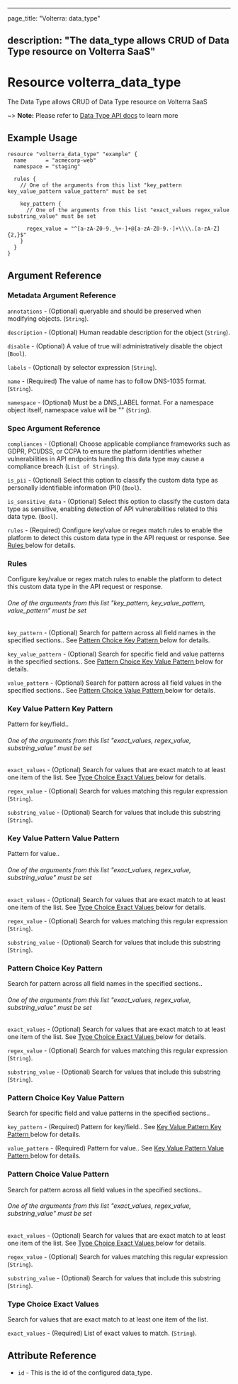 ---

page_title: "Volterra: data_type"

description: "The data_type allows CRUD of Data Type resource on Volterra SaaS"
-------------------------------------------------------------------------------

Resource volterra_data_type
===========================

The Data Type allows CRUD of Data Type resource on Volterra SaaS

~> **Note:** Please refer to [Data Type API docs](https://docs.cloud.f5.com/docs-v2/api/data-type) to learn more

Example Usage
-------------

```hcl
resource "volterra_data_type" "example" {
  name      = "acmecorp-web"
  namespace = "staging"

  rules {
    // One of the arguments from this list "key_pattern key_value_pattern value_pattern" must be set

    key_pattern {
      // One of the arguments from this list "exact_values regex_value substring_value" must be set

      regex_value = "^[a-zA-Z0-9._%+-]+@[a-zA-Z0-9.-]+\\\\.[a-zA-Z]{2,}$"
    }
  }
}

```

Argument Reference
------------------

### Metadata Argument Reference

`annotations` - (Optional) queryable and should be preserved when modifying objects. (`String`).

`description` - (Optional) Human readable description for the object (`String`).

`disable` - (Optional) A value of true will administratively disable the object (`Bool`).

`labels` - (Optional) by selector expression (`String`).

`name` - (Required) The value of name has to follow DNS-1035 format. (`String`).

`namespace` - (Optional) Must be a DNS_LABEL format. For a namespace object itself, namespace value will be "" (`String`).

### Spec Argument Reference

`compliances` - (Optional) Choose applicable compliance frameworks such as GDPR, PCI/DSS, or CCPA to ensure the platform identifies whether vulnerabilities in API endpoints handling this data type may cause a compliance breach (`List of Strings`).

`is_pii` - (Optional) Select this option to classify the custom data type as personally identifiable information (PII) (`Bool`).

`is_sensitive_data` - (Optional) Select this option to classify the custom data type as sensitive, enabling detection of API vulnerabilities related to this data type. (`Bool`).

`rules` - (Required) Configure key/value or regex match rules to enable the platform to detect this custom data type in the API request or response. See [Rules ](#rules) below for details.

### Rules

Configure key/value or regex match rules to enable the platform to detect this custom data type in the API request or response.

###### One of the arguments from this list "key_pattern, key_value_pattern, value_pattern" must be set

`key_pattern` - (Optional) Search for pattern across all field names in the specified sections.. See [Pattern Choice Key Pattern ](#pattern-choice-key-pattern) below for details.

`key_value_pattern` - (Optional) Search for specific field and value patterns in the specified sections.. See [Pattern Choice Key Value Pattern ](#pattern-choice-key-value-pattern) below for details.

`value_pattern` - (Optional) Search for pattern across all field values in the specified sections.. See [Pattern Choice Value Pattern ](#pattern-choice-value-pattern) below for details.

### Key Value Pattern Key Pattern

Pattern for key/field..

###### One of the arguments from this list "exact_values, regex_value, substring_value" must be set

`exact_values` - (Optional) Search for values that are exact match to at least one item of the list. See [Type Choice Exact Values ](#type-choice-exact-values) below for details.

`regex_value` - (Optional) Search for values matching this regular expression (`String`).

`substring_value` - (Optional) Search for values that include this substring (`String`).

### Key Value Pattern Value Pattern

Pattern for value..

###### One of the arguments from this list "exact_values, regex_value, substring_value" must be set

`exact_values` - (Optional) Search for values that are exact match to at least one item of the list. See [Type Choice Exact Values ](#type-choice-exact-values) below for details.

`regex_value` - (Optional) Search for values matching this regular expression (`String`).

`substring_value` - (Optional) Search for values that include this substring (`String`).

### Pattern Choice Key Pattern

Search for pattern across all field names in the specified sections..

###### One of the arguments from this list "exact_values, regex_value, substring_value" must be set

`exact_values` - (Optional) Search for values that are exact match to at least one item of the list. See [Type Choice Exact Values ](#type-choice-exact-values) below for details.

`regex_value` - (Optional) Search for values matching this regular expression (`String`).

`substring_value` - (Optional) Search for values that include this substring (`String`).

### Pattern Choice Key Value Pattern

Search for specific field and value patterns in the specified sections..

`key_pattern` - (Required) Pattern for key/field.. See [Key Value Pattern Key Pattern ](#key-value-pattern-key-pattern) below for details.

`value_pattern` - (Required) Pattern for value.. See [Key Value Pattern Value Pattern ](#key-value-pattern-value-pattern) below for details.

### Pattern Choice Value Pattern

Search for pattern across all field values in the specified sections..

###### One of the arguments from this list "exact_values, regex_value, substring_value" must be set

`exact_values` - (Optional) Search for values that are exact match to at least one item of the list. See [Type Choice Exact Values ](#type-choice-exact-values) below for details.

`regex_value` - (Optional) Search for values matching this regular expression (`String`).

`substring_value` - (Optional) Search for values that include this substring (`String`).

### Type Choice Exact Values

Search for values that are exact match to at least one item of the list.

`exact_values` - (Required) List of exact values to match. (`String`).

Attribute Reference
-------------------

-	`id` - This is the id of the configured data_type.

